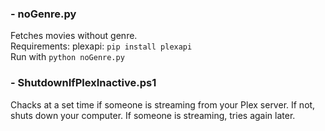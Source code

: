 ### - noGenre.py
Fetches movies without genre.</br>
Requirements: plexapi: `pip install plexapi`</br>
Run with `python noGenre.py`

### - ShutdownIfPlexInactive.ps1
Chacks at a set time if someone is streaming from your Plex server.
If not, shuts down your computer. If someone is streaming, tries again later.
